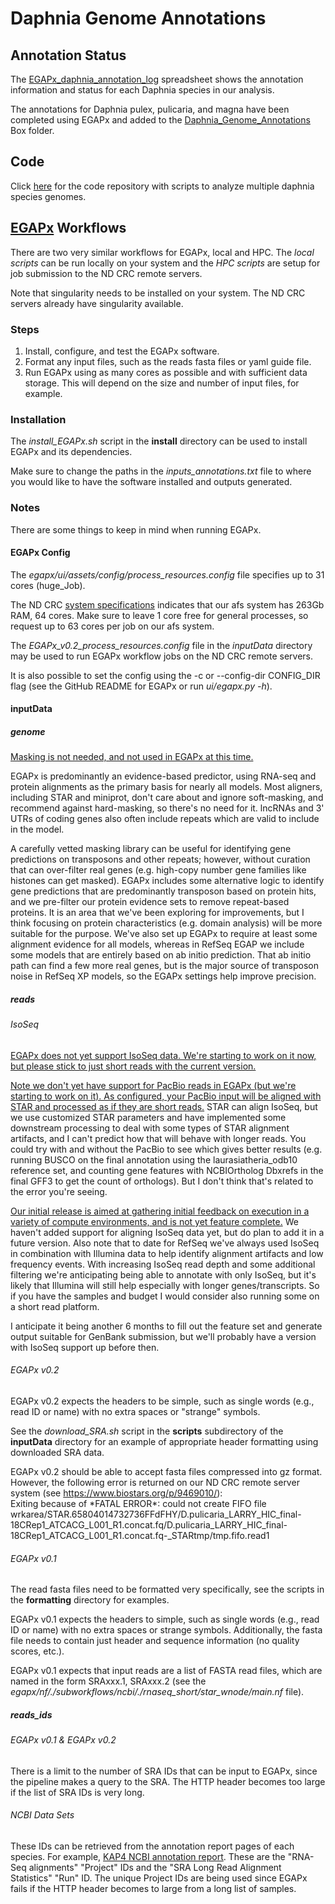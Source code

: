 # Daphnia Genome Annotations

## Annotation Status

The [EGAPx\_daphnia\_annotation\_log](https://docs.google.com/spreadsheets/d/10nzxceWsXgf_4hcc5mAFBi7NVG6NLLwm38dv_k6yeUM/edit?usp=sharing) spreadsheet shows the annotation information and status for each Daphnia species in our analysis.

The annotations for Daphnia pulex, pulicaria, and magna have been completed using EGAPx and added to the [Daphnia\_Genome\_Annotations](https://notredame.app.box.com/folder/282385967278) Box folder.

## Code

Click [here](https://github.com/ElizabethBrooks/DaphniaGenomics_MultiGenome) for the code repository with scripts to analyze multiple daphnia species genomes.

## [EGAPx](https://github.com/ncbi/egapx/) Workflows
There are two very similar workflows for EGAPx, local and HPC. The <i>local scripts</i> can be run locally on your system and the <i>HPC scripts</i> are setup for job submission to the ND CRC remote servers.

Note that singularity needs to be installed on your system. The ND CRC servers already have singularity available.

### Steps
1. Install, configure, and test the EGAPx software.
2. Format any input files, such as the reads fasta files or yaml guide file.
3. Run EGAPx using as many cores as possible and with sufficient data storage. This will depend on the size and number of input files, for example.

### Installation
The <i>install\_EGAPx.sh</i> script in the <b>install</b> directory can be used to install EGAPx and its dependencies. 

Make sure to change the paths in the <i>inputs\_annotations.txt</i> file to where you would like to have the software installed and outputs generated.

### Notes
There are some things to keep in mind when running EGAPx.

#### EGAPx Config
The <i>egapx/ui/assets/config/process\_resources.config</i> file specifies up to 31 cores (huge\_Job).

The ND CRC [system specifications](https://docs.crc.nd.edu/new_user/quick_start.html) indicates that our afs system has 263Gb RAM, 64 cores. Make sure to leave 1 core free for general processes, so request up to 63 cores per job on our afs system.

The <i>EGAPx\_v0.2\_process\_resources.config</i> file in the <i>inputData</i> directory may be used to run EGAPx workflow jobs on the ND CRC remote servers.

It is also possible to set the config using the -c or --config-dir CONFIG\_DIR flag (see the GitHub README for EGAPx or run <i>ui/egapx.py  -h</i>).

#### inputData

##### genome

[Masking is not needed, and not used in EGAPx at this time.](https://github.com/ncbi/egapx/issues/64)

EGAPx is predominantly an evidence-based predictor, using RNA-seq and protein alignments as the primary basis for nearly all models. Most aligners, including STAR and miniprot, don't care about and ignore soft-masking, and recommend against hard-masking, so there's no need for it. lncRNAs and 3' UTRs of coding genes also often include repeats which are valid to include in the model.

A carefully vetted masking library can be useful for identifying gene predictions on transposons and other repeats; however, without curation that can over-filter real genes (e.g. high-copy number gene families like histones can get masked). EGAPx includes some alternative logic to identify gene predictions that are predominantly transposon based on protein hits, and we pre-filter our protein evidence sets to remove repeat-based proteins. It is an area that we've been exploring for improvements, but I think focusing on protein characteristics (e.g. domain analysis) will be more suitable for the purpose. We've also set up EGAPx to require at least some alignment evidence for all models, whereas in RefSeq EGAP we include some models that are entirely based on ab initio prediction. That ab initio path can find a few more real genes, but is the major source of transposon noise in RefSeq XP models, so the EGAPx settings help improve precision.

##### reads

###### IsoSeq


[EGAPx does not yet support IsoSeq data. We're starting to work on it now, but please stick to just short reads with the current version.](https://github.com/ncbi/egapx/issues/66)

[Note we don't yet have support for PacBio reads in EGAPx (but we're starting to work on it). As configured, your PacBio input will be aligned with STAR and processed as if they are short reads.](https://github.com/ncbi/egapx/issues/63) STAR can align IsoSeq, but we use customized STAR parameters and have implemented some downstream processing to deal with some types of STAR alignment artifacts, and I can't predict how that will behave with longer reads. You could try with and without the PacBio to see which gives better results (e.g. running BUSCO on the final annotation using the laurasiatheria_odb10 reference set, and counting gene features with NCBIOrtholog Dbxrefs in the final GFF3 to get the count of orthologs). But I don't think that's related to the error you're seeing.


[Our initial release is aimed at gathering initial feedback on execution in a variety of compute environments, and is not yet feature complete.](https://github.com/ncbi/egapx/issues/2) We haven't added support for aligning IsoSeq data yet, but do plan to add it in a future version. Also note that to date for RefSeq we've always used IsoSeq in combination with Illumina data to help identify alignment artifacts and low frequency events. With increasing IsoSeq read depth and some additional filtering we're anticipating being able to annotate with only IsoSeq, but it's likely that Illumina will still help especially with longer genes/transcripts. So if you have the samples and budget I would consider also running some on a short read platform.

I anticipate it being another 6 months to fill out the feature set and generate output suitable for GenBank submission, but we'll probably have a version with IsoSeq support up before then.

###### EGAPx v0.2
EGAPx v0.2 expects the headers to be simple, such as single words (e.g., read ID or name) with no extra spaces or "strange" symbols.

See the <i>download\_SRA.sh</i> script in the <b>scripts</b> subdirectory of the <b>inputData</b> directory for an example of appropriate header formatting using downloaded SRA data.

EGAPx v0.2 should be able to accept fasta files compressed into gz format. However, the following error is returned on our ND CRC remote server system (see https://www.biostars.org/p/9469010/):<br>
Exiting because of \*FATAL ERROR\*: could not create FIFO file wrkarea/STAR.65804014732736FFdFHY/D.pulicaria\_LARRY\_HIC\_final-18CRep1\_ATCACG\_L001\_R1.concat.fq/D.pulicaria\_LARRY\_HIC\_final-18CRep1\_ATCACG\_L001\_R1.concat.fq-\_STARtmp/tmp.fifo.read1

###### EGAPx v0.1
The read fasta files need to be formatted very specifically, see the scripts in the <b>formatting</b> directory for examples.

EGAPx v0.1 expects the headers to simple, such as single words (e.g., read ID or name) with no extra spaces or strange symbols. Additionally, the fasta file needs to contain just header and sequence information (no quality scores, etc.).

EGAPx v0.1 expects that input reads are a list of FASTA read files, which are named in the form SRAxxx.1, SRAxxx.2 (see the <i>egapx/nf/./subworkflows/ncbi/./rnaseq\_short/star\_wnode/main.nf</i> file).

##### reads\_ids

###### EGAPx v0.1 & EGAPx v0.2
There is a limit to the number of SRA IDs that can be input to EGAPx, since the pipeline makes a query to the SRA. The HTTP header becomes too large if the list of SRA IDs is very long. 

###### NCBI Data Sets
These IDs can be retrieved from the annotation report pages of each species. For example, [KAP4 NCBI annotation report](https://www.ncbi.nlm.nih.gov/refseq/annotation_euk/Daphnia_pulex/100/). These are the "RNA-Seq alignments" "Project" IDs and the "SRA Long Read Alignment Statistics" "Run" ID. The unique Project IDs are being used since EGAPx fails if the HTTP header becomes to large from a long list of samples.
